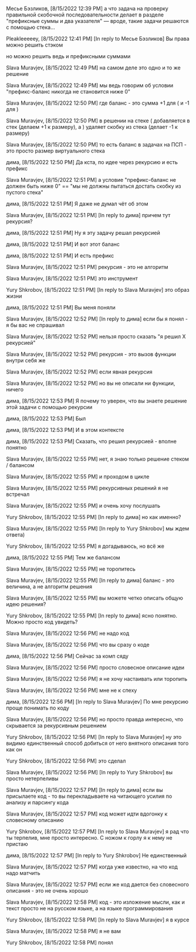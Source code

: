 Месье Бэзликов, [8/15/2022 12:39 PM]
а что задача на проверку правильной скобочной последовательности
делает в разделе "префиксные суммы и два указателя" — вроде, такие задачи решаются с помощью стека...

Pleakleeeeey, [8/15/2022 12:41 PM]
[In reply to Месье Бэзликов]
Вы права можно решить стэком 

но можно решить ведь и префиксными суммами

Slava Muravjev, [8/15/2022 12:49 PM]
на самом деле это одно и то же решение

Slava Muravjev, [8/15/2022 12:49 PM]
мы ведь говорим об условии "префикс-баланс никогда не становится ниже 0"

Slava Muravjev, [8/15/2022 12:50 PM]
где баланс - это сумма +1 для ( и -1 для )

Slava Muravjev, [8/15/2022 12:50 PM]
в решении на стеке ( добавляется в стек (делаем +1 к размеру), а ) удаляет скобку из стека (делает -1 к размеру)

Slava Muravjev, [8/15/2022 12:50 PM]
то есть баланс в задачах на ПСП - это просто размер виртуального стека

дима, [8/15/2022 12:50 PM]
Да кста, по идее через рекурсию и есть префикс

Slava Muravjev, [8/15/2022 12:51 PM]
а условие "префикс-баланс не должен быть ниже 0" == "мы не должны пытаться достать скобку из пустого стека"

дима, [8/15/2022 12:51 PM]
Я даже не думал чёт об этом

Slava Muravjev, [8/15/2022 12:51 PM]
[In reply to дима]
причем тут рекурсия?

дима, [8/15/2022 12:51 PM]
Ну я эту задачу решал рекурсией

дима, [8/15/2022 12:51 PM]
И вот этот баланс

дима, [8/15/2022 12:51 PM]
И есть префикс

Slava Muravjev, [8/15/2022 12:51 PM]
рекурсия - это не алгоритм

Slava Muravjev, [8/15/2022 12:51 PM]
это инструмент

Yury Shkrobov, [8/15/2022 12:51 PM]
[In reply to Slava Muravjev]
это образ жизни

дима, [8/15/2022 12:51 PM]
Вы меня поняли

Slava Muravjev, [8/15/2022 12:52 PM]
[In reply to дима]
если бы я понял - я бы вас не спрашивал

Slava Muravjev, [8/15/2022 12:52 PM]
нельзя просто сказать "я решил Х рекурсией"

Slava Muravjev, [8/15/2022 12:52 PM]
рекурсия - это вызов функции внутри себя же

Slava Muravjev, [8/15/2022 12:52 PM]
если явная рекурсия

Slava Muravjev, [8/15/2022 12:52 PM]
но вы не описали ни функции, ничего

дима, [8/15/2022 12:53 PM]
Я почему то уверен, что вы знаете решение этой задачи с помощью рекурсии

дима, [8/15/2022 12:53 PM]
Был

дима, [8/15/2022 12:53 PM]
И в этом контексте

дима, [8/15/2022 12:53 PM]
Сказать, что решил рекурсией - вполне понятно

Slava Muravjev, [8/15/2022 12:55 PM]
нет, я знаю только решение стеком / балансом

Slava Muravjev, [8/15/2022 12:55 PM]
и проходом в цикле

Slava Muravjev, [8/15/2022 12:55 PM]
рекурсивных решений я не встречал

Slava Muravjev, [8/15/2022 12:55 PM]
и очень хочу послушать

Yury Shkrobov, [8/15/2022 12:55 PM]
[In reply to дима]
но как именно?

Slava Muravjev, [8/15/2022 12:55 PM]
[In reply to Yury Shkrobov]
мы ждем ответа)

Yury Shkrobov, [8/15/2022 12:55 PM]
я догадываюсь, но всё же

дима, [8/15/2022 12:55 PM]
Тем же балансом

Slava Muravjev, [8/15/2022 12:55 PM]
не торопитесь

Slava Muravjev, [8/15/2022 12:55 PM]
[In reply to дима]
баланс - это величина, а не алгоритм решения

Slava Muravjev, [8/15/2022 12:55 PM]
вы можете четко описать общую идею решения?

Yury Shkrobov, [8/15/2022 12:55 PM]
[In reply to дима]
ясно понятно. Можно просто код увидеть?

Slava Muravjev, [8/15/2022 12:56 PM]
не надо код

Slava Muravjev, [8/15/2022 12:56 PM]
что вы сразу о коде

дима, [8/15/2022 12:56 PM]
Сейчас за комп сяду

Slava Muravjev, [8/15/2022 12:56 PM]
просто словесное описание идеи

Slava Muravjev, [8/15/2022 12:56 PM]
я не хочу настаивать или торопить

Slava Muravjev, [8/15/2022 12:56 PM]
мне не к спеху

дима, [8/15/2022 12:56 PM]
[In reply to Slava Muravjev]
По мне рекурсию проще понимать по коду

Slava Muravjev, [8/15/2022 12:56 PM]
но просто правда интересно, что скрывается за рекурсивным решением

Yury Shkrobov, [8/15/2022 12:56 PM]
[In reply to Slava Muravjev]
ну это видимо единственный способ добиться от него внятного описания того как он

Yury Shkrobov, [8/15/2022 12:56 PM]
это сделал

Slava Muravjev, [8/15/2022 12:56 PM]
[In reply to Yury Shkrobov]
вы просто нетерпеливы

Slava Muravjev, [8/15/2022 12:57 PM]
[In reply to дима]
если вы присылаете код - то вы перекладываете на читающего усилия по анализу и парсингу кода

Slava Muravjev, [8/15/2022 12:57 PM]
код может идти вдогонку к словесному описанию

Yury Shkrobov, [8/15/2022 12:57 PM]
[In reply to Slava Muravjev]
я рад что ты терпелив, мне просто интересно. С ножом к горлу я к нему не пристаю

дима, [8/15/2022 12:57 PM]
[In reply to Yury Shkrobov]
Не единственный

Slava Muravjev, [8/15/2022 12:57 PM]
когда уже известно, на что код надо матчить

Slava Muravjev, [8/15/2022 12:57 PM]
если же код дается без словесного описания - это не очень хорошо

Slava Muravjev, [8/15/2022 12:58 PM]
код - это изложение мысли, как и текст
просто не на русском языке, а на языке программирования

Yury Shkrobov, [8/15/2022 12:58 PM]
[In reply to Slava Muravjev]
я в курсе

Slava Muravjev, [8/15/2022 12:58 PM]
я не вам

Yury Shkrobov, [8/15/2022 12:58 PM]
понял
